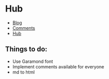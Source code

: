 <link rel="shortcut icon" type="image/svg" href="https://avatars.githubusercontent.com/u/56490563?s=96&v=4"/>

# Hub

- [Blog](https://blog.francofantomius.com)
- [Comments](https://comments.francofantomius.com)
- [Hub](https://hub.francofantomius.com)


## Things to do:
- Use Garamond font
- Implement comments available for everyone
- md to html
